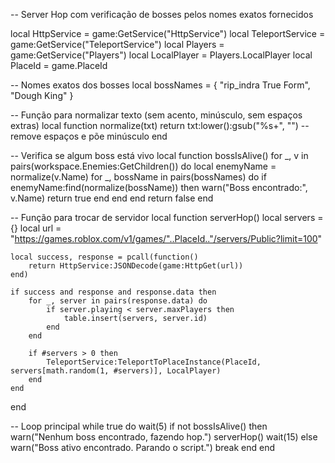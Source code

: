 -- Server Hop com verificação de bosses pelos nomes exatos fornecidos

local HttpService = game:GetService("HttpService")
local TeleportService = game:GetService("TeleportService")
local Players = game:GetService("Players")
local LocalPlayer = Players.LocalPlayer
local PlaceId = game.PlaceId

-- Nomes exatos dos bosses
local bossNames = {
    "rip_indra True Form",
    "Dough King"
}

-- Função para normalizar texto (sem acento, minúsculo, sem espaços extras)
local function normalize(txt)
    return txt:lower():gsub("%s+", "") -- remove espaços e põe minúsculo
end

-- Verifica se algum boss está vivo
local function bossIsAlive()
    for _, v in pairs(workspace.Enemies:GetChildren()) do
        local enemyName = normalize(v.Name)
        for _, bossName in pairs(bossNames) do
            if enemyName:find(normalize(bossName)) then
                warn("Boss encontrado:", v.Name)
                return true
            end
        end
    end
    return false
end

-- Função para trocar de servidor
local function serverHop()
    local servers = {}
    local url = "https://games.roblox.com/v1/games/"..PlaceId.."/servers/Public?limit=100"

    local success, response = pcall(function()
        return HttpService:JSONDecode(game:HttpGet(url))
    end)

    if success and response and response.data then
        for _, server in pairs(response.data) do
            if server.playing < server.maxPlayers then
                table.insert(servers, server.id)
            end
        end

        if #servers > 0 then
            TeleportService:TeleportToPlaceInstance(PlaceId, servers[math.random(1, #servers)], LocalPlayer)
        end
    end
end

-- Loop principal
while true do
    wait(5)
    if not bossIsAlive() then
        warn("Nenhum boss encontrado, fazendo hop.")
        serverHop()
        wait(15)
    else
        warn("Boss ativo encontrado. Parando o script.")
        break
    end
end

